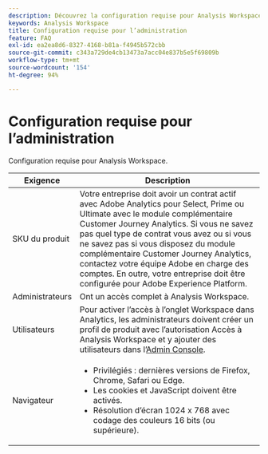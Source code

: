 ```yaml
---
description: Découvrez la configuration requise pour Analysis Workspace.
keywords: Analysis Workspace
title: Configuration requise pour l’administration
feature: FAQ
exl-id: ea2ea8d6-8327-4168-b81a-f4945b572cbb
source-git-commit: c343a729de4cb13473a7acc04e837b5e5f69809b
workflow-type: tm+mt
source-wordcount: '154'
ht-degree: 94%

---
```


# Configuration requise pour l’administration

Configuration requise pour Analysis Workspace.

| Exigence | Description |
|--- |--- |
| SKU du produit | Votre entreprise doit avoir un contrat actif avec Adobe Analytics pour Select, Prime ou Ultimate avec le module complémentaire Customer Journey Analytics. Si vous ne savez pas quel type de contrat vous avez ou si vous ne savez pas si vous disposez du module complémentaire Customer Journey Analytics, contactez votre équipe Adobe en charge des comptes. En outre, votre entreprise doit être configurée pour Adobe Experience Platform. |
| Administrateurs | Ont un accès complet à Analysis Workspace. |
| Utilisateurs | Pour activer l’accès à l’onglet Workspace dans Analytics, les administrateurs doivent créer un profil de produit avec l’autorisation Accès à Analysis Workspace et y ajouter des utilisateurs dans l’[Admin Console](https://experienceleague.adobe.com/docs/analytics/admin/admin-console/permissions/product-profile.html?lang=fr). |
| Navigateur | <ul><li>Privilégiés : dernières versions de Firefox, Chrome, Safari ou Edge.</li><li>Les cookies et JavaScript doivent être activés.</li><li>Résolution d’écran 1024 x 768 avec codage des couleurs 16 bits (ou supérieure).</li></ul> |
